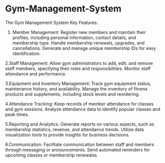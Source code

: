 # Gym-Management-System
The Gym Management System 
Key Features:
 1. Member Management:
      Register new members and maintain their profiles, including personal information, contact details, and membership type.
      Handle membership renewals, upgrades, and cancellations.
      Generate and manage unique membership IDs for easy identification.
    
2.Staff Management:
      Allow gym administrators to add, edit, and remove staff members, specifying their roles and responsibilities.
      Monitor staff attendance and performance.
    
3.Equipment and Inventory Management:
      Track gym equipment status, maintenance history, and availability.
      Manage the inventory of fitness products and supplements, including stock levels and reordering.
      
4.Attendance Tracking:
      Keep records of member attendance for classes and gym sessions.
      Analyze attendance data to identify popular classes and peak times.
      
5.Reporting and Analytics:
      Generate reports on various aspects, such as membership statistics, revenue, and attendance trends.
      Utilize data visualization tools to provide insights for business decisions.
      
6.Communication:
      Facilitate communication between staff and members through messaging or announcements.
      Send automated reminders for upcoming classes or membership renewalss
